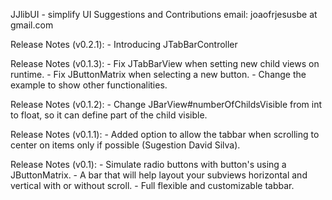 JJlibUI - simplify UI
Suggestions and Contributions email: joaofrjesusbe at gmail.com

Release Notes (v0.2.1):
	- Introducing JTabBarController

Release Notes (v0.1.3):
	- Fix JTabBarView when setting new child views on runtime.
	- Fix JButtonMatrix when selecting a new button.
	- Change the example to show other functionalities.

Release Notes (v0.1.2):
	- Change JBarView#numberOfChildsVisible from int to float, so it can define part of the child visible.

Release Notes (v0.1.1):	
	- Added option to allow the tabbar when scrolling to center on items only if possible (Sugestion David Silva). 

Release Notes (v0.1):
 	- Simulate radio buttons with button's using a JButtonMatrix.
 	- A bar that will help layout your subviews horizontal and vertical with or without scroll.
 	- Full flexible and customizable tabbar.


